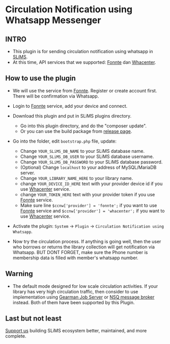 # Circulation Notification using Whatsapp Messenger

## INTRO
- This plugin is for sending circulation notification using whatsapp in [SLiMS](https://slims.web.id).
- At this time, API services that we supported: [Fonnte](https://fonnte.com/) dan [Whacenter](https://whacenter.com/).

## How to use the plugin
- We will use the service from [Fonnte](https://fonnte.com/). Register or create account first. There will be confirmation via Whatsapp.
- Login to [Fonnte](https://fonnte.com/) service, add your device and connect.
- Download this plugin and put in SLiMS plugins directory.
    - Go into this plugin directory, and do the "composer update".
    - Or you can use the build package from [release page](https://github.com/hendrowicaksono/Simple-WA-Notif-for-Circulation/releases).
- Go into the folder, edit `bootstrap.php` file, update:
    - Change `YOUR_SLiMS_DB_NAME` to your SLiMS database name.
    - Change `YOUR_SLiMS_DB_USER` to your SLiMS database username.
    - Change `YOUR_SLiMS_DB_PASSWORD` to your SLiMS database password.
    - (Optional) Change `localhost` to your address of MySQL/MariaDB server.
    - Change `YOUR_LIBRARY_NAME_HERE` to your library name.
    - change `YOUR_DEVICE_ID_HERE` text with your provider device id if you use [Whacenter](https://whacenter.com/) service.
    - change `YOUR_TOKEN_HERE` text with your provider token if you use [Fonnte](https://fonnte.com/) service.
    - Make sure line `$ccnw['provider'] = 'fonnte';` if you want to use [Fonnte](https://fonnte.com/) service and `$ccnw['provider'] = 'whacenter';` if you want to use [Whacenter](https://whacenter.com/) service.

- Activate the plugin: `System` -> `Plugin` -> `Circulation Notification using Whatsapp`.

- Now try the circulation process. If anything is going well, then the user who borrows or returns the library collection will get notification via Whatsapp. BUT DONT FORGET, make sure the Phone number is membership data is filled with member's whatsapp number.

## Warning
- The default mode designed for low scale circulation activities. If your library has very high circulation traffic, then consider to use implementation using [Gearman Job Server](https://gearman.org/) or [NSQ message broker](https://nsq.io/) instead. Both of them have been supported by this Plugin.

## Last but not least
[Support us](https://saweria.co/hendrowicaksono) building SLiMS ecosystem better, maintained, and more complete.
